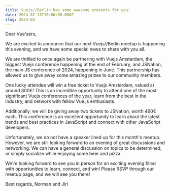 ```yaml
---
title: Vuejs//Berlin has some awesome presents for you!
date: 2024-02-13T10:00:00.000Z
slug: 2024-02
---
```


Dear Vue'sers,

We are excited to announce that our next Vuejs//Berlin meetup is happening this evening, and we have some special news to share with you all.

We are thrilled to once again be partnering with Vuejs Amsterdam, the biggest Vuejs conference happening at the end of February, and JSNation, the main JS conference of 2024, happening in June. This partnership has allowed us to give away some amazing prizes to our community members.

One lucky attendee will win a free ticket to Vuejs Amsterdam, valued at around 800&euro;! This is an incredible opportunity to attend one of the most significant Vuejs conferences of the year, learn from the best in the industry, and network with fellow Vue.js enthusiasts.

Additionally, we will be giving away two tickets to JSNation, worth 460&euro; each. This conference is an excellent opportunity to learn about the latest trends and best practices in JavaScript and connect with other JavaScript developers.

Unfortunately, we do not have a speaker lined up for this month's meetup. However, we are still looking forward to an evening of great discussions and networking. We can have a general discussion on topics to be determined, or simply socialize while enjoying some beer and pizza.

We're looking forward to see you in person for an exciting evening filled with opportunities to learn, connect, and win! Please RSVP­ through our meetup page, and we will see you there!

Best regards,
Norman and Jiri

